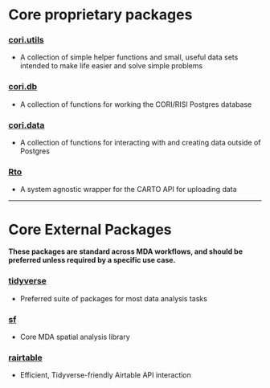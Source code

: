 # Core proprietary packages

### [cori.utils](https://github.com/ruralinnovation/cori_utils)

- A collection of simple helper functions and small, useful data sets intended to make life easier and solve simple problems

### [cori.db](https://github.com/ruralinnovation/cori_db)

- A collection of functions for working the CORI/RISI Postgres database

### [cori.data](https://github.com/ruralinnovation/cori_data)

- A collection of functions for interacting with and creating data outside of Postgres

### [Rto](https://github.com/ruralinnovation/Rto)

- A system agnostic wrapper for the CARTO API for uploading data

------------------------------------------------------

# Core External Packages

__These packages are standard across MDA workflows, and should be preferred unless required by a specific use case.__

### [tidyverse](https://www.tidyverse.org/)

- Preferred suite of packages for most data analysis tasks

### [sf](https://r-spatial.github.io/sf/)

- Core MDA spatial analysis library

### [rairtable](https://matthewjrogers.github.io/rairtable/index.html)

- Efficient, Tidyverse-friendly Airtable API interaction